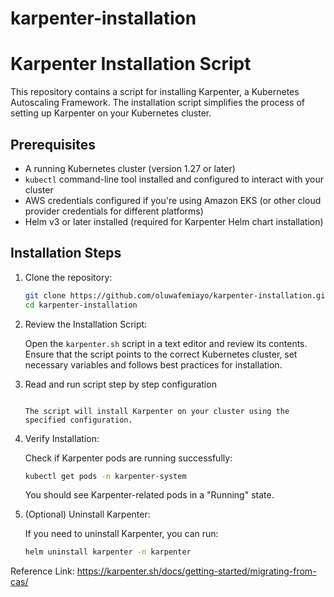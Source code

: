 # karpenter-installation
# Karpenter Installation Script

This repository contains a script for installing Karpenter, a Kubernetes Autoscaling Framework. The installation script simplifies the process of setting up Karpenter on your Kubernetes cluster.

## Prerequisites

- A running Kubernetes cluster (version 1.27 or later)
- `kubectl` command-line tool installed and configured to interact with your cluster
- AWS credentials configured if you're using Amazon EKS (or other cloud provider credentials for different platforms)
- Helm v3 or later installed (required for Karpenter Helm chart installation)

## Installation Steps

1. Clone the repository:

    ```bash
    git clone https://github.com/oluwafemiayo/karpenter-installation.git
    cd karpenter-installation
    ```

2. Review the Installation Script:

    Open the `karpenter.sh` script in a text editor and review its contents. Ensure that the script points to the correct Kubernetes cluster, set necessary variables and follows best practices for installation. 

3. Read and run script step by step configuration
    ```

    The script will install Karpenter on your cluster using the specified configuration.

4. Verify Installation:

    Check if Karpenter pods are running successfully:

    ```bash
    kubectl get pods -n karpenter-system
    ```

    You should see Karpenter-related pods in a "Running" state.


5. (Optional) Uninstall Karpenter:

    If you need to uninstall Karpenter, you can run:

    ```bash
    helm uninstall karpenter -n karpenter
    ```
Reference Link: https://karpenter.sh/docs/getting-started/migrating-from-cas/

